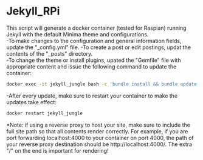 # Jekyll_RPi

This script will generate a docker container (tested for Raspian) running Jekyll with the default Minima theme and configurations.  
-To make changes to the configuration and general information fields, update the "_config.yml" file.
-To create a post or edit postings, updat the contents of the "_posts" directory.  
-To change the theme or install plugins, upated the "Gemfile" file with appropriate content and issue the following command to update the container:  
```bash
docker exec -it jekyll_jungle bash -c 'bundle install && bundle update'
```
-After every update, make sure to restart your container to make the updates take effect:
```bash
docker restart jekyll_jungle
```

*Note: if using a reverse proxy to host your site, make sure to include the full site path so that all contents render correctly. For example, if you are port forwarding localhost:4000 to your container on port 4000, the path of your reverse proxy destination should be http://localhost:4000/. The extra "/" on the end is important for rendering!  

